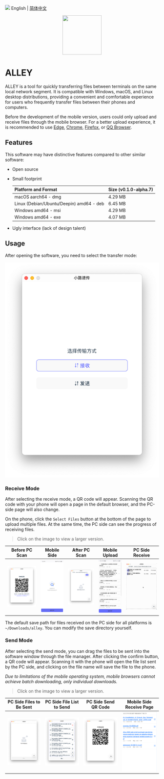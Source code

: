 <img src="https://gw.alipayobjects.com/zos/antfincdn/R8sN%24GNdh6/language.svg" width="18"> English | [简体中文](./README.md)

<p align="center"><img height="128" width="128" src="./src-tauri/icons/icon.png" /></p>

# ALLEY

ALLEY is a tool for quickly transferring files between terminals on the same local network segment. It is compatible with Windows, macOS, and Linux desktop distributions, providing a convenient and comfortable experience for users who frequently transfer files between their phones and computers.

Before the development of the mobile version, users could only upload and receive files through the mobile browser. For a better upload experience, it is recommended to use [Edge](https://play.google.com/store/search?q=edge&c=apps), [Chrome](https://play.google.com/store/search?q=Chrome&c=apps), [Firefox](https://play.google.com/store/apps/details?id=org.mozilla.firefox), or [QQ Browser](https://browser.qq.com/mobile).

## Features

This software may have distinctive features compared to other similar software:

- Open source

- Small footprint

  | Platform and Format                      | Size (v0.1.0-alpha.7) |
  | ---------------------------------------- | --------------------- |
  | macOS aarch64 - dmg                      | 4.29 MB               |
  | Linux (Debian/Ubuntu/Deepin) amd64 - deb | 6.45 MB               |
  | Windows amd64 - msi                      | 4.29 MB               |
  | Windows amd64 - exe                      | 4.07 MB               |

- Ugly interface (lack of design talent)

## Usage

After opening the software, you need to select the transfer mode:

![Transfer Mode Selection](./docs/images/home.png)

### Receive Mode

After selecting the receive mode, a QR code will appear. Scanning the QR code with your phone will open a page in the default browser, and the PC-side page will also change.

On the phone, click the `Select Files` button at the bottom of the page to upload multiple files. At the same time, the PC side can see the progress of receiving files.

> Click on the image to view a larger version.

| Before PC Scan                              | Mobile Side                                    | After PC Scan                                 | Mobile Upload                                 | PC Side Receive                           |
| ------------------------------------------- | ---------------------------------------------- | --------------------------------------------- | --------------------------------------------- | ----------------------------------------- |
| ![output](./docs/images/receive-qrcode.png) | ![output](./docs/images/mobile-send-index.jpg) | ![output](./docs/images/pc-receive-empty.png) | ![output](./docs/images/mobile-uploading.png) | ![output](./docs/images/pc-receiving.png) |

The default save path for files received on the PC side for all platforms is `~/Downloads/alley`. You can modify the save directory yourself.

### Send Mode

After selecting the send mode, you can drag the files to be sent into the software window through the file manager. After clicking the confirm button, a QR code will appear. Scanning it with the phone will open the file list sent by the PC side, and clicking on the file name will save the file to the phone.

_Due to limitations of the mobile operating system, mobile browsers cannot achieve batch downloading, only individual downloads._

> Click on the image to view a larger version.

| PC Side Files to Be Sent                    | PC Side File List to Send             | PC Side Send QR Code                     | Mobile Side Receive Page                          |
| ------------------------------------------- | ------------------------------------- | ---------------------------------------- | ------------------------------------------------- |
| ![output](./docs/images/wait-selecting.png) | ![output](./docs/images/selected.png) | ![output](./docs/images/send-qrcode.png) | ![output](./docs/images/mobile-download-list.png) |
